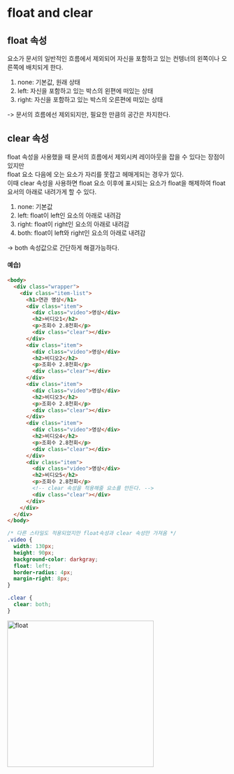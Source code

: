# float and clear

## float 속성

요소가 문서의 일반적인 흐름에서 제외되어 자신을 포함하고 있는 컨텡너의 왼쪽이나 오른쪽에 배치되게 한다.

1. none: 기본값, 원래 상태
2. left: 자신을 포함하고 있는 박스의 왼편에 떠있는 상태
3. right: 자신을 포함하고 있는 박스의 오른편에 떠있는 상태

-> 문서의 흐름에선 제외되지만, 필요한 만큼의 공간은 차지한다.

## clear 속성

float 속성을 사용했을 때 문서의 흐름에서 제외시켜 레이아웃을 잡을 수 있다는 장점이 있지만  
float 요소 다음에 오는 요소가 자리를 못잡고 헤매게되는 경우가 있다.  
이때 clear 속성을 사용하면 float 요소 이후에 표시되는 요소가 float을 해제하여 float 요서의 아래로 내려가게 할 수 있다.

1. none: 기본값
2. left: float이 left인 요소의 아래로 내려감
3. right: float이 right인 요소의 아래로 내려감
4. both: float이 left와 right인 요소의 아래로 내려감

-> both 속성값으로 간단하게 해결가능하다.

#### 예습)

```html
<body>
  <div class="wrapper">
    <div class="item-list">
      <h1>연관 영상</h1>
      <div class="item">
        <div class="video">영상</div>
        <h2>비디오1</h2>
        <p>조회수 2.8천회</p>
        <div class="clear"></div>
      </div>
      <div class="item">
        <div class="video">영상</div>
        <h2>비디오2</h2>
        <p>조회수 2.8천회</p>
        <div class="clear"></div>
      </div>
      <div class="item">
        <div class="video">영상</div>
        <h2>비디오3</h2>
        <p>조회수 2.8천회</p>
        <div class="clear"></div>
      </div>
      <div class="item">
        <div class="video">영상</div>
        <h2>비디오4</h2>
        <p>조회수 2.8천회</p>
        <div class="clear"></div>
      </div>
      <div class="item">
        <div class="video">영상</div>
        <h2>비디오5</h2>
        <p>조회수 2.8천회</p>
        <!-- clear 속성을 적용해줄 요소를 만든다. -->
        <div class="clear"></div>
      </div>
    </div>
  </div>
</body>
```

```css
/* 다른 스타일도 적용되었지만 float속성과 clear 속성만 가져옴 */
.video {
  width: 130px;
  height: 90px;
  background-color: darkgray;
  float: left;
  border-radius: 4px;
  margin-right: 8px;
}

.clear {
  clear: both;
}
```  
<img width="335" alt="float" src="https://user-images.githubusercontent.com/94341508/158305996-a7c98e27-e5e6-4f60-a96a-79e7ea8f9ec0.PNG">
